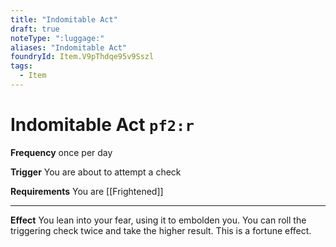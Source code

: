 ```yaml
---
title: "Indomitable Act"
draft: true
noteType: ":luggage:"
aliases: "Indomitable Act"
foundryId: Item.V9pThdqe95v9Sszl
tags:
  - Item
---
```


# Indomitable Act `pf2:r`

**Frequency** once per day

**Trigger** You are about to attempt a check

**Requirements** You are [[Frightened]]

* * *

**Effect** You lean into your fear, using it to embolden you. You can roll the triggering check twice and take the higher result. This is a fortune effect.
